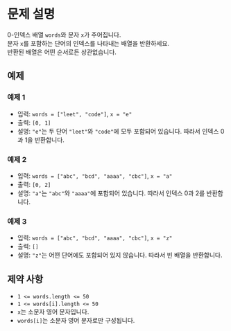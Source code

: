# 문제 설명

0-인덱스 배열 `words`와 문자 `x`가 주어집니다.  
문자 `x`를 포함하는 단어의 인덱스를 나타내는 배열을 반환하세요.  
반환된 배열은 어떤 순서로든 상관없습니다.

## 예제

### 예제 1

- 입력: `words = ["leet", "code"]`, `x = "e"`
- 출력: `[0, 1]`
- 설명: `"e"`는 두 단어 `"leet"`와 `"code"`에 모두 포함되어 있습니다. 따라서 인덱스 0과 1을 반환합니다.

### 예제 2

- 입력: `words = ["abc", "bcd", "aaaa", "cbc"]`, `x = "a"`
- 출력: `[0, 2]`
- 설명: `"a"`는 `"abc"`와 `"aaaa"`에 포함되어 있습니다. 따라서 인덱스 0과 2를 반환합니다.

### 예제 3

- 입력: `words = ["abc", "bcd", "aaaa", "cbc"]`, `x = "z"`
- 출력: `[]`
- 설명: `"z"`는 어떤 단어에도 포함되어 있지 않습니다. 따라서 빈 배열을 반환합니다.

## 제약 사항

- `1 <= words.length <= 50`
- `1 <= words[i].length <= 50`
- `x`는 소문자 영어 문자입니다.
- `words[i]`는 소문자 영어 문자로만 구성됩니다.
